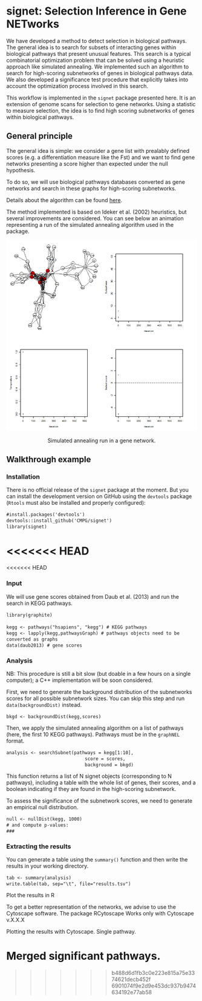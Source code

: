 # signet: Selection Inference in Gene NETworks

We have developed a method to detect selection in biological pathways. 
The general idea is to search for subsets of interacting genes within biological pathways
that present unusual features. This search 
is a typical combinatorial optimization problem that can be solved using a 
heuristic approach like simulated annealing. We implemented such an algorithm 
to search for high-scoring subnetworks of genes in biological pathways data. 
We also developed a significance test procedure that explicitly takes into 
account the optimization process involved in this search.

This workflow is implemented in the `signet` package presented here. It is an 
extension of genome scans for selection to gene networks. Using a statistic to 
measure selection, the idea is to find high scoring subnetworks 
of genes within biological pathways.

## General principle

The general idea is simple: we consider a gene list with prealably defined scores 
(e.g. a differentiation measure like the Fst) and we want to find gene networks
presenting a score higher than expected under the null hypothesis.

To do so, we will use biological pathways databases converted as gene networks 
and search in these graphs for high-scoring subnetworks.

Details about the algorithm can be found <a href="http://biorxiv.org/content/early/2017/04/18/128306">here</a>.

The method implemented is based on Ideker et al. (2002) heuristics, 
but several improvements are considered. You can see below an animation 
representing a run of the simulated annealing algorithm used in the package.

<p align="center"><img src="misc/anim_50fps.gif"></p>
<p align="center">Simulated annealing run in a gene network.</p>

## Walkthrough example

### Installation

There is no official release of the `signet` package at the moment. 
But you can install the development version on GitHub using the `devtools` 
package (`Rtools` must also be installed and properly configured):

```{r}
#install.packages('devtools')
devtools::install_github('CMPG/signet')
library(signet)
```
<<<<<<< HEAD
=======
<<<<<<< HEAD

### Input

We will use gene scores obtained from Daub et al. (2013) and run the search
in KEGG pathways.

```{r}
library(graphite)

kegg <- pathways("hsapiens", "kegg") # KEGG pathways
kegg <- lapply(kegg,pathwaysGraph) # pathways objects need to be converted as graphs
data(daub2013) # gene scores
```

### Analysis

NB: This procedure is still a bit slow (but doable in a few hours on
a single computer); a C++ implementation will be soon considered.

First, we need to generate the background distribution of the subnetworks scores 
for all possible subnetwork sizes.
You can skip this step and run `data(backgroundDist)` instead.

```{r}
bkgd <- backgroundDist(kegg,scores)
```

Then, we apply the simulated annealing algorithm on a list of pathways
(here, the first 10 KEGG pathways). Pathways must be in the `graphNEL` format.

```{r}
analysis <- searchSubnet(pathways = kegg[1:10],
                             score = scores,
                             background = bkgd)
```

This function returns a list of N signet objects (corresponding to N pathways),
including a table with the whole list of genes, their scores, 
and a boolean indicating if they are found in the high-scoring subnetwork.

To assess the significance of the subnetwork scores, we need to generate an 
empirical null distribution.

```{r}
null <- nullDist(kegg, 1000)
# and compute p-values:
### 
```

### Extracting the results

You can generate a table using the `summary()` function and then write the 
results in your working directory.

```{r}
tab <- summary(analysis)
write.table(tab, sep="\t", file="results.tsv")
```

Plot the results in R

To get a better representation of the networks, we advise to use the Cytoscape software.
The package RCytoscape
Works only with Cytoscape v.X.X.X

Plotting the results with Cytoscape.
Single pathway.

Merged significant pathways.
=======
>>>>>>> b488d6d1fb3c0e223e815a75e3374621decb452f
>>>>>>> 6901074f9e2d9e453dc937b9474634192e77ab58
